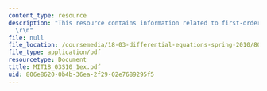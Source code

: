 ```yaml
---
content_type: resource
description: "This resource contains information related to first-order ODE's. \r\n\
  \r\n"
file: null
file_location: /coursemedia/18-03-differential-equations-spring-2010/806e86200b4b36ea2f2902e7689295f5_MIT18_03S10_1ex.pdf
file_type: application/pdf
resourcetype: Document
title: MIT18_03S10_1ex.pdf
uid: 806e8620-0b4b-36ea-2f29-02e7689295f5
---
```


